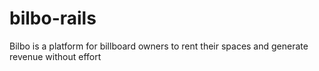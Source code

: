 # bilbo-rails

Bilbo is a platform for billboard owners to rent their spaces and generate revenue without effort